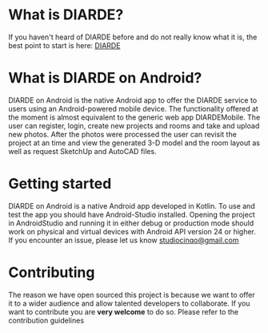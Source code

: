 # What is DIARDE? 

If you haven't heard of DIARDE before and do not really know what it is, the best point to start is here: <a href="http://github.com/Diarde/DIARDE">DIARDE</a>


# What is DIARDE on Android? 

DIARDE on Android is the native Android app to offer the DIARDE service to users using an Android-powered mobile device. The functionality offered at the moment is almost equivalent to the generic web app DIARDEMobile. The user can register, login, create new projects and rooms and take and upload new photos. After the photos were processed the user can revisit the project at an time and view the generated 3-D model and the room layout as well as request SketchUp and AutoCAD files.

# Getting started

DIARDE on Android is a native Android app developed in Kotlin. To use and test the app you should have Android-Studio installed.
Opening the project in AndroidStudio and running it in either debug or production mode should work on physical and virtual 
devices with Android API version 24 or higher. If you encounter an issue, please let us know studiocinqo@gmail.com

# Contributing

The reason we have open sourced this project is because we want to offer it to a wider audience and allow talented
developers to collaborate. If you want to contribute you are **very welcome** to do so. 
Please refer to the contribution guidelines


